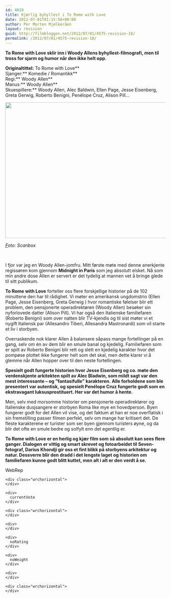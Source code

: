 ```yaml
---
id: 4619
title: Kjærlig byhyllest i To Rome with Love
date: 2012-07-01T01:15:58+00:00
author: Per Morten Mjølkeråen
layout: revision
guid: http://filmbloggen.net/2012/07/01/4575-revision-18/
permalink: /2012/07/01/4575-revision-18/
---
```

**To Rome with Love sklir inn i Woody Allens byhyllest-filmografi, men til tross for sjarm og humor når den ikke helt opp.<!--more-->**

**Originaltittel:** To Rome with Love**  
Sjanger:** Komedie / Romantikk**  
Regi:** Woody Allen**  
Manus:** Woody Allen**  
Skuespillere:** Woody Allen, Alec Baldwin, Ellen Page, Jesse Eisenberg, Greta Gerwig, Roberto Benigni, Penélope Cruz, Alison Pill&#8230;

<a href="http://filmbloggen.net/2012/06/30/kjaerlig-byhyllest-i-to-rome-with-love/dlfcpbm4/" rel="attachment wp-att-4577"><img class="alignnone size-full wp-image-4577" src="http://filmbloggen.net/wp-content/uploads//2012/06/dlfcpbm4.jpg" alt="" width="640" height="427" /></a>

_<a href="http://filmbloggen.net/2012/06/30/kjaerlig-byhyllest-i-to-rome-with-love/dlfcpbm4/" rel="attachment wp-att-4577">F</a>oto: Scanbox_

&nbsp;

I fjor var jeg en Woody Allen-jomfru. Mitt første møte med denne anerkjente regissøren kom gjennom **Midnight in Paris** som jeg absolutt elsket. Nå som min andre dose Allen er servert er det tydelig at mannen vet å bringe glede til sitt publikum.

**To Rome with Love** forteller oss flere forskjellige historier på de 102 minuttene den har til rådighet. Vi møter en amerikansk ungdomstrio (Ellen Page, Jesse Eisenberg, Greta Gerwig ) hvor romantiske følelser blir ett problem, den pensjonerte operadirektøren (Woody Allen) besøker sin nyforlovede datter (Alison Pill). Vi har også den Italienske familiefaren (Roberto Benigni) som over natten blir TV-kjendis og til sist møter vi et nygift Italiensk par (Allesandro Tiberi, Allesandra Mastronardi) som vil starte et liv i storbyen.

Overraskende nok klarer Allen å balansere såpass mange fortellinger på en gang, selv om én av dem blir en smule banal og kjedelig. Familiefaren som er spilt av Roberto Benigni blir rett og slett en kjedelig karakter hvor det pompøse plottet ikke fungerer helt som det skal, men dette klarer vi å glemme når Allen hopper over til den neste fortellingen.

**Spesielt godt fungerte historien hvor Jesse Eisenberg og co. møte den verdenskjente arkitekten spilt av Alec Bladwin, som mildt sagt var den mest interessante – og ”fantasifulle” karakteren.** **Alle forholdene som ble presentert var autentisk, og spesielt Penélope Cruz fungerte godt som en ekstravagant luksusprostituert. Her var det humor å hente.**

Men, selv med morsomme historier om pensjonerte operadirektører og Italienske dusjsangere er storbyen Roma like mye en hovedperson. Byen fungerer godt for det Allen vil vise, og det faktum at han er noe overflatisk i sin fremstilling passer filmen perfekt, selv om mange har kritisert det. De fleste karakterene er turister som ser byen gjennom turisters øyne, og da blir det ofte en smule bedre og solfylt enn det egentlig er.

**To Rome with Love er en herlig og kjær film som så absolutt kan sees flere ganger. Dialogen er vittig og smart skrevet og fotoarbeidet til Seven-fotograf, Darius Khondji gir oss et fint blikk på storbyens arkitektur og natur. Dessverre blir den dradd i det lengste laget og historien om familiefaren kunne godt blitt kuttet, men alt i alt er den verdt å se.**

<div>
  <div>
    <div>
      <div>
        WebRep
      </div>
    </div>
    
    <div class="wrchorizontal">
    </div>
    
    <div>
      currentVote
    </div>
    
    <div class="wrchorizontal">
    </div>
    
    <div>
    </div>
    
    <div>
      noRating
    </div>
    
    <div>
      noWeight
    </div>
    
    <div>
    </div>
    
    <div class="wrchorizontal">
    </div>
  </div>
</div>